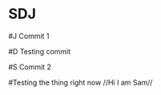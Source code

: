 # SDJ

#J Commit 1


#D Testing commit


#S Commit 2

#Testing the thing right now
//Hi I am Sam//

